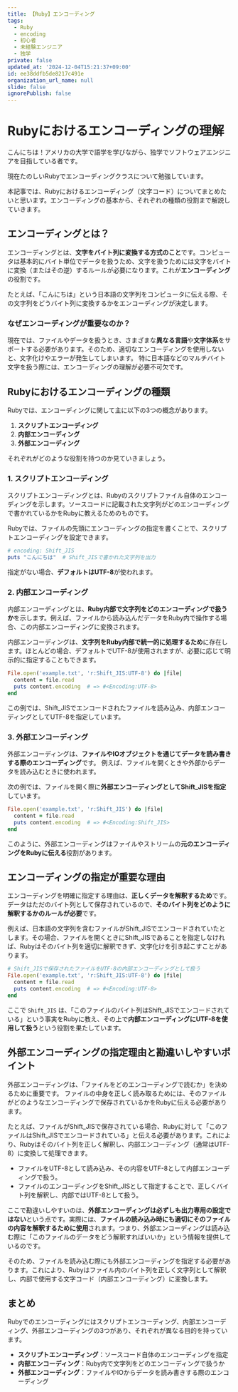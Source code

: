 ```yaml
---
title: 【Ruby】エンコーディング
tags:
  - Ruby
  - encoding
  - 初心者
  - 未経験エンジニア
  - 独学
private: false
updated_at: '2024-12-04T15:21:37+09:00'
id: ee38ddfb5de8217c491e
organization_url_name: null
slide: false
ignorePublish: false
---
```

# Rubyにおけるエンコーディングの理解

こんにちは！アメリカの大学で語学を学びながら、独学でソフトウェアエンジニアを目指している者です。

現在たのしいRubyでエンコーディングクラスについて勉強しています。

本記事では、Rubyにおけるエンコーディング（文字コード）についてまとめたいと思います。エンコーディングの基本から、それぞれの種類の役割まで解説していきます。

## エンコーディングとは？

エンコーディングとは、<strong>文字をバイト列に変換する方式のこと</strong>です。コンピュータは基本的にバイト単位でデータを扱うため、文字を扱うためには文字をバイトに変換（またはその逆）するルールが必要になります。これが**エンコーディング**の役割です。

たとえば、「こんにちは」という日本語の文字列をコンピュータに伝える際、その文字列をどうバイト列に変換するかをエンコーディングが決定します。

### なぜエンコーディングが重要なのか？

現在では、ファイルやデータを扱うとき、さまざまな<strong>異なる言語</strong>や**文字体系**をサポートする必要があります。そのため、適切なエンコーディングを使用しないと、文字化けやエラーが発生してしまいます。
特に日本語などのマルチバイト文字を扱う際には、エンコーディングの理解が必要不可欠です。

## Rubyにおけるエンコーディングの種類

Rubyでは、エンコーディングに関して主に以下の3つの概念があります。

1. **スクリプトエンコーディング**
2. **内部エンコーディング**
3. **外部エンコーディング**

それぞれがどのような役割を持つのか見ていきましょう。

### 1. スクリプトエンコーディング

スクリプトエンコーディングとは、Rubyのスクリプトファイル自体のエンコーディングを示します。ソースコードに記載された文字列がどのエンコーディングで書かれているかをRubyに教えるためのものです。

Rubyでは、ファイルの先頭にエンコーディングの指定を書くことで、スクリプトエンコーディングを設定できます。

```ruby
# encoding: Shift_JIS
puts "こんにちは"  # Shift_JISで書かれた文字列を出力
```

指定がない場合、**デフォルトはUTF-8**が使われます。

### 2. 内部エンコーディング

内部エンコーディングとは、**Ruby内部で文字列をどのエンコーディングで扱うか**を示します。例えば、ファイルから読み込んだデータをRuby内で操作する場合、この内部エンコーディングに変換されます。

内部エンコーディングは、**文字列をRuby内部で統一的に処理するため**に存在します。ほとんどの場合、デフォルトでUTF-8が使用されますが、必要に応じて明示的に指定することもできます。

```ruby
File.open('example.txt', 'r:Shift_JIS:UTF-8') do |file|
  content = file.read
  puts content.encoding  # => #<Encoding:UTF-8>
end
```

この例では、Shift\_JISでエンコードされたファイルを読み込み、内部エンコーディングとしてUTF-8を指定しています。

### 3. 外部エンコーディング

外部エンコーディングは、**ファイルやIOオブジェクトを通じてデータを読み書きする際のエンコーディング**です。
例えば、ファイルを開くときや外部からデータを読み込むときに使われます。

次の例では、ファイルを開く際に**外部エンコーディングとしてShift\_JISを指定**しています。

```ruby
File.open('example.txt', 'r:Shift_JIS') do |file|
  content = file.read
  puts content.encoding  # => #<Encoding:Shift_JIS>
end
```

このように、外部エンコーディングはファイルやストリームの**元のエンコーディングをRubyに伝える**役割があります。

## エンコーディングの指定が重要な理由

エンコーディングを明確に指定する理由は、**正しくデータを解釈するため**です。データはただのバイト列として保存されているので、**そのバイト列をどのように解釈するかのルールが必要**です。

例えば、日本語の文字列を含むファイルがShift\_JISでエンコードされていたとします。その場合、ファイルを開くときにShift\_JISであることを指定しなければ、Rubyはそのバイト列を適切に解釈できず、文字化けを引き起こすことがあります。

```ruby
# Shift_JISで保存されたファイルをUTF-8の内部エンコーディングとして扱う
File.open('example.txt', 'r:Shift_JIS:UTF-8') do |file|
  content = file.read
  puts content.encoding  # => #<Encoding:UTF-8>
end
```

ここで `Shift_JIS` は、「このファイルのバイト列はShift\_JISでエンコードされている」という事実をRubyに教え、その上で**内部エンコーディングにUTF-8を使用して扱う**という役割を果たしています。

## 外部エンコーディングの指定理由と勘違いしやすいポイント

外部エンコーディングは、「ファイルをどのエンコーディングで読むか」を決めるために重要です。
ファイルの中身を正しく読み取るためには、そのファイルがどのようなエンコーディングで保存されているかをRubyに伝える必要があります。

たとえば、ファイルがShift_JISで保存されている場合、Rubyに対して「このファイルはShift_JISでエンコードされている」と伝える必要があります。これにより、Rubyはそのバイト列を正しく解釈し、内部エンコーディング（通常はUTF-8）に変換して処理できます。

- ファイルをUTF-8として読み込み、その内容をUTF-8として内部エンコーディングで扱う。
- ファイルのエンコーディングをShift\_JISとして指定することで、正しくバイト列を解釈し、内部ではUTF-8として扱う。

ここで勘違いしやすいのは、**外部エンコーディングは必ずしも出力専用の設定ではない**という点です。実際には、**ファイルの読み込み時にも適切にそのファイルの内容を解釈するために使用**されます。つまり、外部エンコーディングは読み込む際に「このファイルのデータをどう解釈すればいいか」という情報を提供しているのです。

そのため、ファイルを読み込む際にも外部エンコーディングを指定する必要があります。これにより、Rubyはファイル内のバイト列を正しく文字列として解釈し、内部で使用する文字コード（内部エンコーディング）に変換します。

## まとめ

Rubyでのエンコーディングにはスクリプトエンコーディング、内部エンコーディング、外部エンコーディングの3つがあり、それぞれが異なる目的を持っています。

- **スクリプトエンコーディング**：ソースコード自体のエンコーディングを指定
- **内部エンコーディング**：Ruby内で文字列をどのエンコーディングで扱うか
- **外部エンコーディング**：ファイルやIOからデータを読み書きする際のエンコーディング




